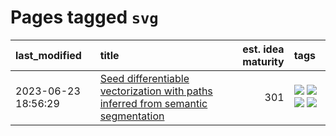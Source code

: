 # Pages tagged `svg`

|last_modified|title|est. idea maturity|tags
|:---|:---|---:|:---|
|2023-06-23 18:56:29|[Seed differentiable vectorization with paths inferred from semantic segmentation](../vectorize_anything.md)|301|[![](https://img.shields.io/badge/tag-experimentation-35b163)](../tags/experimentation.md) [![](https://img.shields.io/badge/tag-segmentation-32d44f)](../tags/segmentation.md) [![](https://img.shields.io/badge/tag-svg-fe4dc)](../tags/svg.md) [![](https://img.shields.io/badge/tag-tooling-1043a5)](../tags/tooling.md)|